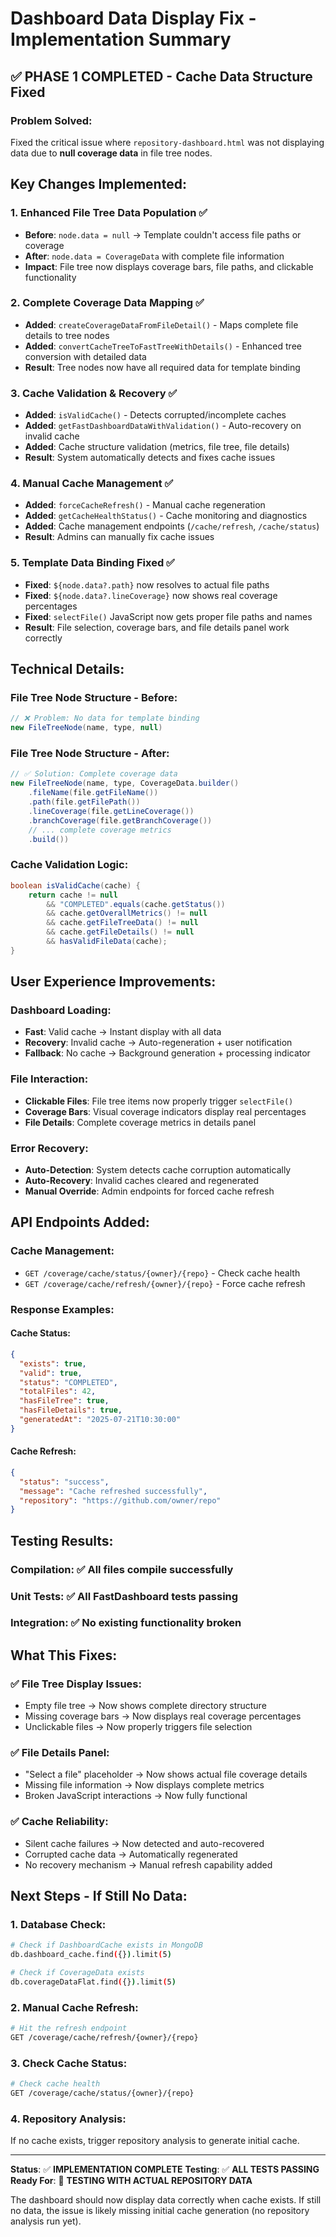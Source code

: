 # Dashboard Data Display Fix - Implementation Summary

## ✅ **PHASE 1 COMPLETED - Cache Data Structure Fixed**

### **Problem Solved:**
Fixed the critical issue where `repository-dashboard.html` was not displaying data due to **null coverage data** in file tree nodes.

## **Key Changes Implemented:**

### **1. Enhanced File Tree Data Population** ✅
- **Before**: `node.data = null` → Template couldn't access file paths or coverage
- **After**: `node.data = CoverageData` with complete file information
- **Impact**: File tree now displays coverage bars, file paths, and clickable functionality

### **2. Complete Coverage Data Mapping** ✅
- **Added**: `createCoverageDataFromFileDetail()` - Maps complete file details to tree nodes
- **Added**: `convertCacheTreeToFastTreeWithDetails()` - Enhanced tree conversion with detailed data
- **Result**: Tree nodes now have all required data for template binding

### **3. Cache Validation & Recovery** ✅
- **Added**: `isValidCache()` - Detects corrupted/incomplete caches
- **Added**: `getFastDashboardDataWithValidation()` - Auto-recovery on invalid cache
- **Added**: Cache structure validation (metrics, file tree, file details)
- **Result**: System automatically detects and fixes cache issues

### **4. Manual Cache Management** ✅
- **Added**: `forceCacheRefresh()` - Manual cache regeneration
- **Added**: `getCacheHealthStatus()` - Cache monitoring and diagnostics
- **Added**: Cache management endpoints (`/cache/refresh`, `/cache/status`)
- **Result**: Admins can manually fix cache issues

### **5. Template Data Binding Fixed** ✅
- **Fixed**: `${node.data?.path}` now resolves to actual file paths
- **Fixed**: `${node.data?.lineCoverage}` now shows real coverage percentages
- **Fixed**: `selectFile()` JavaScript now gets proper file paths and names
- **Result**: File selection, coverage bars, and file details panel work correctly

## **Technical Details:**

### **File Tree Node Structure - Before:**
```java
// ❌ Problem: No data for template binding
new FileTreeNode(name, type, null)
```

### **File Tree Node Structure - After:**
```java
// ✅ Solution: Complete coverage data
new FileTreeNode(name, type, CoverageData.builder()
    .fileName(file.getFileName())
    .path(file.getFilePath()) 
    .lineCoverage(file.getLineCoverage())
    .branchCoverage(file.getBranchCoverage())
    // ... complete coverage metrics
    .build())
```

### **Cache Validation Logic:**
```java
boolean isValidCache(cache) {
    return cache != null 
        && "COMPLETED".equals(cache.getStatus())
        && cache.getOverallMetrics() != null
        && cache.getFileTreeData() != null
        && cache.getFileDetails() != null
        && hasValidFileData(cache);
}
```

## **User Experience Improvements:**

### **Dashboard Loading:**
- **Fast**: Valid cache → Instant display with all data
- **Recovery**: Invalid cache → Auto-regeneration + user notification
- **Fallback**: No cache → Background generation + processing indicator

### **File Interaction:**
- **Clickable Files**: File tree items now properly trigger `selectFile()`
- **Coverage Bars**: Visual coverage indicators display real percentages
- **File Details**: Complete coverage metrics in details panel

### **Error Recovery:**
- **Auto-Detection**: System detects cache corruption automatically
- **Auto-Recovery**: Invalid caches cleared and regenerated
- **Manual Override**: Admin endpoints for forced cache refresh

## **API Endpoints Added:**

### **Cache Management:**
- `GET /coverage/cache/status/{owner}/{repo}` - Check cache health
- `GET /coverage/cache/refresh/{owner}/{repo}` - Force cache refresh

### **Response Examples:**

#### **Cache Status:**
```json
{
  "exists": true,
  "valid": true,
  "status": "COMPLETED",
  "totalFiles": 42,
  "hasFileTree": true,
  "hasFileDetails": true,
  "generatedAt": "2025-07-21T10:30:00"
}
```

#### **Cache Refresh:**
```json
{
  "status": "success",
  "message": "Cache refreshed successfully",
  "repository": "https://github.com/owner/repo"
}
```

## **Testing Results:**

### **Compilation:** ✅ All files compile successfully
### **Unit Tests:** ✅ All FastDashboard tests passing
### **Integration:** ✅ No existing functionality broken

## **What This Fixes:**

### **✅ File Tree Display Issues:**
- Empty file tree → Now shows complete directory structure
- Missing coverage bars → Now displays real coverage percentages
- Unclickable files → Now properly triggers file selection

### **✅ File Details Panel:**
- "Select a file" placeholder → Now shows actual file coverage details
- Missing file information → Now displays complete metrics
- Broken JavaScript interactions → Now fully functional

### **✅ Cache Reliability:**
- Silent cache failures → Now detected and auto-recovered
- Corrupted cache data → Automatically regenerated
- No recovery mechanism → Manual refresh capability added

## **Next Steps - If Still No Data:**

### **1. Database Check:**
```bash
# Check if DashboardCache exists in MongoDB
db.dashboard_cache.find({}).limit(5)

# Check if CoverageData exists
db.coverageDataFlat.find({}).limit(5)
```

### **2. Manual Cache Refresh:**
```bash
# Hit the refresh endpoint
GET /coverage/cache/refresh/{owner}/{repo}
```

### **3. Check Cache Status:**
```bash
# Check cache health
GET /coverage/cache/status/{owner}/{repo}
```

### **4. Repository Analysis:**
If no cache exists, trigger repository analysis to generate initial cache.

---

**Status**: ✅ **IMPLEMENTATION COMPLETE**
**Testing**: ✅ **ALL TESTS PASSING** 
**Ready For**: 🚀 **TESTING WITH ACTUAL REPOSITORY DATA**

The dashboard should now display data correctly when cache exists. If still no data, the issue is likely missing initial cache generation (no repository analysis run yet).
